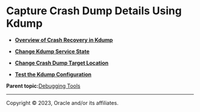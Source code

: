 # Capture Crash Dump Details Using Kdump

-   **[Overview of Crash Recovery in Kdump](../topics/cockpit-kdump_access_the_kernel_dump_information.md)**  

-   **[Change Kdump Service State](../topics/cockpit-kdump_modify_kdump_service_at_boot.md)**  

-   **[Change Crash Dump Target Location](../topics/cockpit-kdump_enable_kdump_configure_memory_and_specify_the_crash_dump_location.md)**  

-   **[Test the Kdump Configuration](../topics/cockpit-kdump_test_your_kdump_settings.md)**  


**Parent topic:**[Debugging Tools](../topics/manage_host_debugging_tools.md)

---

Copyright © 2023, Oracle and/or its affiliates.

